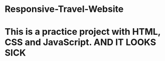 # Responsive-Travel-Website
<h1>This is a practice project with HTML, CSS and JavaScript. AND IT LOOKS SICK</h1>




